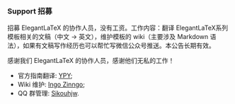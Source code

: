 ### Support 招募

招募 ElegantLaTeX 的协作人员，没有工资。工作内容：翻译 ElegantLaTeX系列模板相关的文稿（中文 -> 英文），维护模板的 wiki（主要涉及 Markdown 语法），如果有文稿写作经历也可以帮忙写微信公众号推送。本公告长期有效。

感谢我们 ElegantLaTeX 的协作人员，感谢他们无私的工作！

- 官方指南翻译:   [YPY](https://github.com/peggy2006xzyz);
- Wiki 维护:  [Ingo Zinngo](https://github.com/izinngo);
- QQ 群管理:  [Sikouhjw](https://github.com/sikouhjw).

